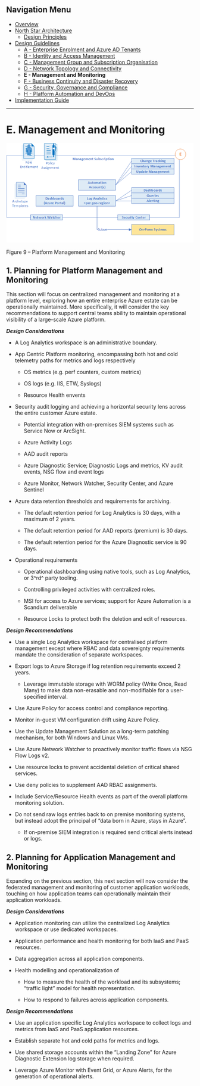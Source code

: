 ## Navigation Menu
* [Overview](../README.md)
* [North Star Architecture](./NorthStar-Architecture.md)
    -	[Design Principles](./Design-Principles.md)
* [Design Guidelines](./Design-Guidelines.md)
    -	[A - Enterprise Enrolment and Azure AD Tenants](./A-Enterprise-Enrolment-and-Azure-AD-Tenants.md)
    -	[B - Identity and Access Management](./B-Identity-and-Access-Management.md)
    -	[C - Management Group and Subscription Organisation](./C-Management-Group-and-Subscription-Organisation.md)
    -	[D - Network Topology and Connectivity](./D-Network-Topology-and-Connectivity.md)
    -	**E - Management and Monitoring**
    -	[F - Business Continuity and Disaster Recovery](./F-Business-Continuity-and-Disaster-Recovery.md)
    -	[G - Security, Governance and Compliance](./G-Security-Governance-and-Compliance.md)
    -	[H - Platform Automation and DevOps](./H-Platform-Automation-and-DevOps.md)
* [Implementation Guide](./Implementation-Guide.md)
---

# E. Management and Monitoring
[![Management and Monitoring](./media/mgmt-mon.png "Management and Monitoring")](#)

Figure 9 – Platform Management and Monitoring

## 1. Planning for Platform Management and Monitoring

This section will focus on centralized management and monitoring at a platform level, exploring how an entire enterprise Azure estate can be operationally maintained. More specifically, it will consider the key recommendations to support central teams ability to maintain operational visibility of a large-scale Azure platform.

***Design Considerations***

-   A Log Analytics workspace is an administrative boundary.

-   App Centric Platform monitoring, encompassing both hot and cold telemetry paths for metrics and logs respectively

    -   OS metrics (e.g. perf counters, custom metrics)

    -   OS logs (e.g. IIS, ETW, Syslogs)

    -   Resource Health envents

-   Security audit logging and achieving a horizontal security lens across the entire customer Azure estate.

    -   Potential integration with on-premises SIEM systems such as Service Now or ArcSight.

    -   Azure Activity Logs

    -   AAD audit reports

    -   Azure Diagnostic Service; Diagnostic Logs and metrics, KV audit events, NSG flow and event logs

    -   Azure Monitor, Network Watcher, Security Center, and Azure Sentinel

-   Azure data retention thresholds and requirements for archiving.

    -   The default retention period for Log Analytics is 30 days, with a maximum of 2 years.

    -   The default retention period for AAD reports (premium) is 30 days.

    -   The default retention period for the Azure Diagnostic service is 90 days.

-   Operational requirements

    -   Operational dashboarding using native tools, such as Log Analytics, or 3^rd^ party tooling.

    -   Controlling privileged activities with centralized roles.

    -   MSI for access to Azure services; support for Azure Automation is a Scandium deliverable

    -   Resource Locks to protect both the deletion and edit of resources.

***Design Recommendations***

-   Use a single Log Analytics workspace for centralised platform management except where RBAC and data sovereignty requirements mandate the consideration of separate workspaces.

-   Export logs to Azure Storage if log retention requirements exceed 2 years.

    -   Leverage immutable storage with WORM policy (Write Once, Read Many) to make data non-erasable and non-modifiable for a user-specified interval.

-   Use Azure Policy for access control and compliance reporting.

-   Monitor in-guest VM configuration drift using Azure Policy.

-   Use the Update Management Solution as a long-term patching mechanism, for both Windows and Linux VMs.

-   Use Azure Network Watcher to proactively monitor traffic flows via NSG Flow Logs v2.

-   Use resource locks to prevent accidental deletion of critical shared services.

-   Use deny policies to supplement AAD RBAC assignments.

-   Include Service/Resource Health events as part of the overall platform monitoring solution.

<!-- -->

-   Do not send raw logs entries back to on premise monitoring systems, but instead adopt the principal of “data born in Azure, stays in Azure”.

    -   If on-premise SIEM integration is required send critical alerts instead or logs.

## 2. Planning for Application Management and Monitoring

Expanding on the previous section, this next section will now consider the federated management and monitoring of customer application workloads, touching on how application teams can operationally maintain their application workloads.

***Design Considerations***

-   Application monitoring can utilize the centralized Log Analytics workspace or use dedicated workspaces.

-   Application performance and health monitoring for both IaaS and PaaS resources.

-   Data aggregation across all application components.

-   Health modelling and operationalization of

    -   How to measure the health of the workload and its subsystems; “traffic light” model for health representation.

    -   How to respond to failures across application components.

***Design Recommendations***

-   Use an application specific Log Analytics workspace to collect logs and metrics from IaaS and PaaS application resources.

-   Establish separate hot and cold paths for metrics and logs.

-   Use shared storage accounts within the “Landing Zone” for Azure Diagnostic Extension log storage when required.

-   Leverage Azure Monitor with Event Grid, or Azure Alerts, for the generation of operational alerts.
